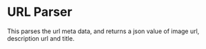 # URL Parser

This parses the url meta data, and returns a json value of image url, description url and title.
